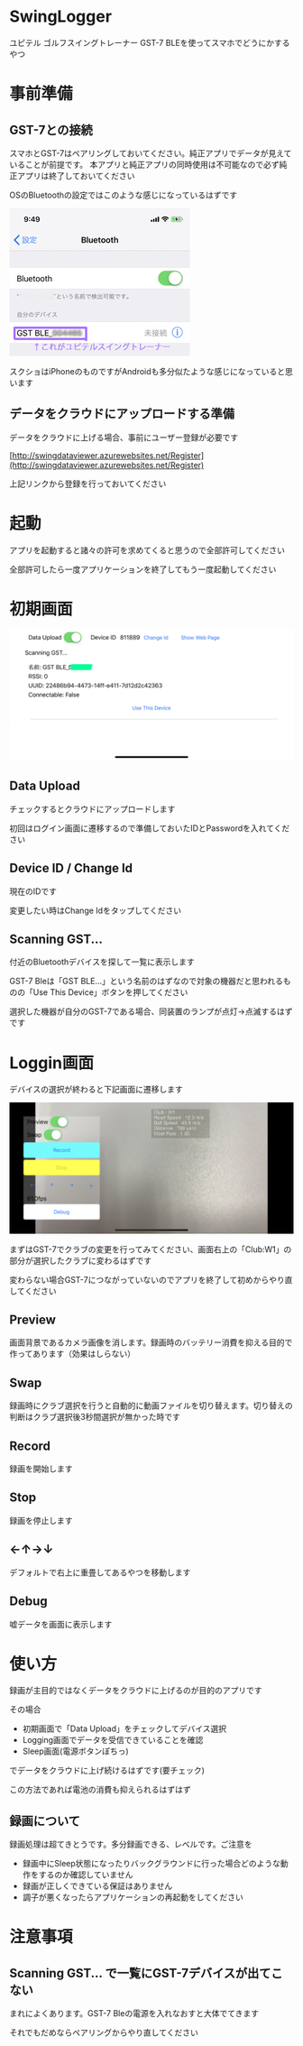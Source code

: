 # SwingLogger
ユピテル ゴルフスイングトレーナー GST-7 BLEを使ってスマホでどうにかするやつ


# 事前準備
## GST-7との接続
スマホとGST-7はペアリングしておいてください。純正アプリでデータが見えていることが前提です。
本アプリと純正アプリの同時使用は不可能なので必ず純正アプリは終了しておいてください

OSのBluetoothの設定ではこのような感じになっているはずです

![BLE](./Images/os_ble.jpg)

スクショはiPhoneのものですがAndroidも多分似たような感じになっていると思います

## データをクラウドにアップロードする準備

データをクラウドに上げる場合、事前にユーザー登録が必要です

[http://swingdataviewer.azurewebsites.net/Register](http://swingdataviewer.azurewebsites.net/Register)

上記リンクから登録を行っておいてください


# 起動
アプリを起動すると諸々の許可を求めてくると思うので全部許可してください

全部許可したら一度アプリケーションを終了してもう一度起動してください


# 初期画面
![SCAN](./Images/screen01.jpg)

## Data Upload
チェックするとクラウドにアップロードします

初回はログイン画面に遷移するので準備しておいたIDとPasswordを入れてください

## Device ID / Change Id
現在のIDです

変更したい時はChange Idをタップしてください

## Scanning GST...

付近のBluetoothデバイスを探して一覧に表示します

GST-7 Bleは「GST BLE…」という名前のはずなので対象の機器だと思われるものの「Use This Device」ボタンを押してください

選択した機器が自分のGST-7である場合、同装置のランプが点灯→点滅するはずです

# Loggin画面

デバイスの選択が終わると下記画面に遷移します

![Logging](./Images/screen02.jpg)

まずはGST-7でクラブの変更を行ってみてください、画面右上の「Club:W1」の部分が選択したクラブに変わるはずです

変わらない場合GST-7につながっていないのでアプリを終了して初めからやり直してください

## Preview
画面背景であるカメラ画像を消します。録画時のバッテリー消費を抑える目的で作ってあります（効果はしらない）

## Swap
録画時にクラブ選択を行うと自動的に動画ファイルを切り替えます。切り替えの判断はクラブ選択後3秒間選択が無かった時です

## Record
録画を開始します

## Stop
録画を停止します

## ←↑→↓
デフォルトで右上に重畳してあるやつを移動します

## Debug
嘘データを画面に表示します


# 使い方
録画が主目的ではなくデータをクラウドに上げるのが目的のアプリです

その場合

- 初期画面で「Data Upload」をチェックしてデバイス選択
- Logging画面でデータを受信できていることを確認
- Sleep画面(電源ボタンぽちっ)

でデータをクラウドに上げ続けるはずです(要チェック)

この方法であれば電池の消費も抑えられるはずはず


## 録画について

録画処理は超てきとうです。多分録画できる、レベルです。ご注意を

- 録画中にSleep状態になったりバックグラウンドに行った場合どのような動作をするのか確認していません
- 録画が正しくできている保証はありません
- 調子が悪くなったらアプリケーションの再起動をしてください

# 注意事項

## Scanning GST... で一覧にGST-7デバイスが出てこない
まれによくあります。GST-7 Bleの電源を入れなおすと大体でてきます

それでもだめならペアリングからやり直してください
